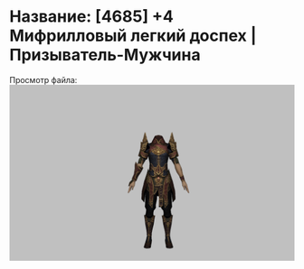 # Название: [4685] +4 Мифрилловый легкий доспех | Призыватель-Мужчина

Просмотр файла:
![p080021.png](p080021.png)